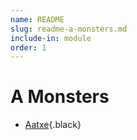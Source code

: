 ```yaml
---
name: README
slug: readme-a-monsters.md
include-in: module
order: 1
---
```


# A Monsters

* [Aatxe](Aatxe.md){.black}